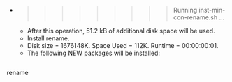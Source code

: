 * >>>>>>>>> Running inst-min-con-rename.sh ...
  * After this operation, 51.2 kB of additional disk space will be used.
  * Install rename.
  * Disk size = 1676148K. Space Used = 112K. Runtime = 00:00:00:01.
  * The following NEW packages will be installed:
  ```bash
rename
  ```
